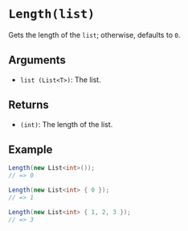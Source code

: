 # `Length(list)`

Gets the length of the `list`; otherwise, defaults to `0`.

## Arguments

* `list (List<T>)`: The list.

## Returns

* `(int)`: The length of the list.

## Example

```csharp
Length(new List<int>());
// => 0

Length(new List<int> { 0 });
// => 1

Length(new List<int> { 1, 2, 3 });
// => 3
```
